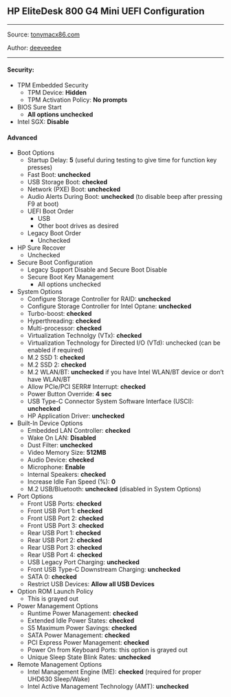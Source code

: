 ## HP EliteDesk 800 G4 Mini UEFI Configuration
----

Source: [tonymacx86.com](https://www.tonymacx86.com/threads/guide-catalina-on-hp-elitedesk-800-g4-g5-mini-the-perfect-macmini8-1-hackintosh-clover-oc.298530/)

Author: [deeveedee](https://www.tonymacx86.com/members/deeveedee.217925/)

----

#### Security:

* TPM Embedded Security
  * TPM Device: **Hidden**
  * TPM Activation Policy: **No prompts**
* BIOS Sure Start
  * **All options unchecked**
* Intel SGX: **Disable**

#### Advanced
* Boot Options
  * Startup Delay: **5** (useful during testing to give time for function key presses)
  * Fast Boot: **unchecked**
  * USB Storage Boot: **checked**
  * Network (PXE) Boot: **unchecked**
  * Audio Alerts During Boot: **unchecked** (to disable beep after pressing F9 at boot)
  * UEFI Boot Order
    * USB
    * Other boot drives as desired
  * Legacy Boot Order
    * Unchecked
* HP Sure Recover
  * Unchecked
* Secure Boot Configuration
  * Legacy Support Disable and Secure Boot Disable
  * Secure Boot Key Management
    * All options unchecked
* System Options
  * Configure Storage Controller for RAID: **unchecked**
  * Configure Storage Controller for Intel Optane: **unchecked**
  * Turbo-boost: **checked**
  * Hyperthreading: **checked**
  * Multi-processor: **checked**
  * Virtualization Technolgy (VTx): **checked**
  * Virtualization Technology for Directed I/O (VTd): unchecked (can be enabled if required)
  * M.2 SSD 1: **checked**
  * M.2 SSD 2: **checked**
  * M.2 WLAN/BT: **unchecked** if you have Intel WLAN/BT device or don’t have WLAN/BT
  * Allow PCIe/PCI SERR# Interrupt: **checked**
  * Power Button Override: **4 sec**
  * USB Type-C Connector System Software Interface (USCI): **unchecked**
  * HP Application Driver: **unchecked**
* Built-In Device Options
  * Embedded LAN Controller: **checked**
  * Wake On LAN: **Disabled**
  * Dust Filter: **unchecked**
  * Video Memory Size: **512MB**
  * Audio Device: **checked**
  * Microphone: **Enable**
  * Internal Speakers: **checked**
  * Increase Idle Fan Speed (%): **0**
  * M.2 USB/Bluetooth: **unchecked** (disabled in System Options)
* Port Options
  * Front USB Ports: **checked**
  * Front USB Port 1: **checked**
  * Front USB Port 2: **checked**
  * Front USB Port 3: **checked**
  * Rear USB Port 1: **checked**
  * Rear USB Port 2: **checked**
  * Rear USB Port 3: **checked**
  * Rear USB Port 4: **checked**
  * USB Legacy Port Charging: **unchecked**
  * Front USB Type-C Downstream Charging: **unchecked**
  * SATA 0: **checked**
  * Restrict USB Devices: **Allow all USB Devices**
* Option ROM Launch Policy
  * This is grayed out
* Power Management Options
  * Runtime Power Management: **checked**
  * Extended Idle Power States: **checked**
  * S5 Maximum Power Savings: **checked**
  * SATA Power Management: **checked**
  * PCI Express Power Management: **checked**
  * Power On from Keyboard Ports: this option is grayed out
  * Unique Sleep State Blink Rates: **unchecked**
* Remote Management Options
  * Intel Management Engine (ME): **checked** (required for proper UHD630 Sleep/Wake)
  * Intel Active Management Technology (AMT): **unchecked**